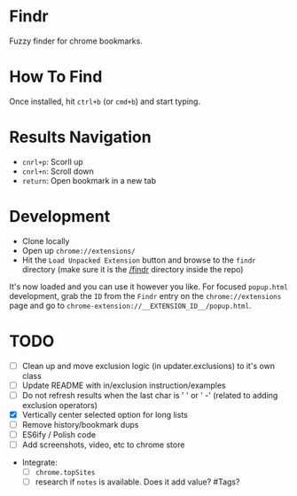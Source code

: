 # Findr

Fuzzy finder for chrome bookmarks.

# How To Find

Once installed, hit `ctrl+b` (or `cmd+b`) and start typing.

# Results Navigation

- `cnrl+p`: Scorll up
- `cnrl+n`: Scroll down
- `return`: Open bookmark in a new tab

# Development

- Clone locally
- Open up `chrome://extensions/`
- Hit the `Load Unpacked Extension` button and browse to the `findr` directory (make sure it is the [/findr](https://github.com/younker/findr/tree/master/findr) directory inside the repo)

It's now loaded and you can use it however you like. For focused `popup.html` development, grab the `ID` from the `Findr` entry on the `chrome://extensions` page and go to `chrome-extension://__EXTENSION_ID__/popup.html`.

# TODO
- [ ] Clean up and move exclusion logic (in updater.exclusions) to it's own class
- [ ] Update README with in/exclusion instruction/examples
- [ ] Do not refresh results when the last char is ' ' or ' -' (related to adding exclusion operators)
- [x] Vertically center selected option for long lists
- [ ] Remove history/bookmark dups
- [ ] ES6ify / Polish code
- [ ] Add screenshots, video, etc to chrome store
- Integrate:
  - [ ] `chrome.topSites`
  - [ ] research if `notes` is available. Does it add value? #Tags?
